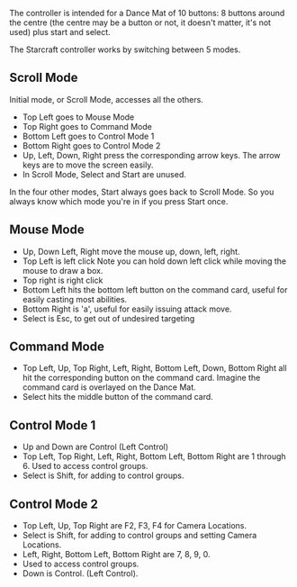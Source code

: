 The controller is intended for a Dance Mat of 10 buttons:
8 buttons around the centre (the centre may be a button or
not, it doesn't matter, it's not used) plus start and select.

The Starcraft controller works by switching between 5 modes.

## Scroll Mode
Initial mode, or Scroll Mode, accesses all the others.
* Top Left goes to Mouse Mode
* Top Right goes to Command Mode
* Bottom Left goes to Control Mode 1
* Bottom Right goes to Control Mode 2
* Up, Left, Down, Right press the corresponding arrow keys.
    The arrow keys are to move the screen easily.
* In Scroll Mode, Select and Start are unused.

In the four other modes, Start always goes back to Scroll Mode.
So you always know which mode you're in if you press Start once.

## Mouse Mode
* Up, Down Left, Right move the mouse up, down, left, right.
* Top Left is left click
Note you can hold down left click while moving the mouse
to draw a box.
* Top right is right click
* Bottom Left hits the bottom left button on the command card,
    useful for easily casting most abilities.
* Bottom Right is 'a', useful for easily issuing attack move.
* Select is Esc, to get out of undesired targeting

## Command Mode
* Top Left, Up, Top Right, Left, Right, Bottom Left, Down, Bottom Right
    all hit the corresponding button on the command card. Imagine the
    command card is overlayed on the Dance Mat.
* Select hits the middle button of the command card.

## Control Mode 1
* Up and Down are Control (Left Control)
* Top Left, Top Right, Left, Right, Bottom Left, Bottom Right
    are 1 through 6. Used to access control groups.
* Select is Shift, for adding to control groups.

## Control Mode 2
* Top Left, Up, Top Right are F2, F3, F4 for Camera Locations.
* Select is Shift, for adding to control groups and setting Camera Locations.
* Left, Right, Bottom Left, Bottom Right are 7, 8, 9, 0.
* Used to access control groups.
* Down is Control. (Left Control).
